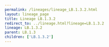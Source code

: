 ```yaml
---
permalink: /lineages/lineage_LB.1.3.2.html
layout: lineage_page
title: Lineage LB.1.3.2
redirect_to: ../lineage.html?lineage=LB.1.3.2
lineage: LB.1.3.2
parent: LB.1.3
children: ['LB.1.3.2']
---
```

